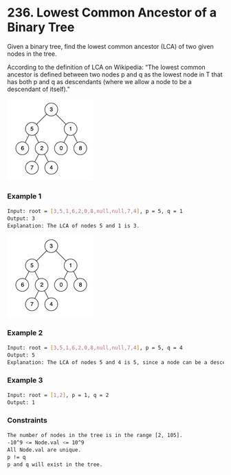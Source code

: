 # 236. Lowest Common Ancestor of a Binary Tree

Given a binary tree, find the lowest common ancestor (LCA) of two given nodes in the tree.

According to the definition of LCA on Wikipedia: “The lowest common ancestor is defined between two nodes p and q as the lowest node in T that has both p and q as descendants (where we allow a node to be a descendant of itself).”

[![binarytree1](binarytree1.png)]()
### Example 1
```sh
Input: root = [3,5,1,6,2,0,8,null,null,7,4], p = 5, q = 1
Output: 3
Explanation: The LCA of nodes 5 and 1 is 3.
```

[![binarytree2](binarytree1.png)]()
### Example 2
```sh
Input: root = [3,5,1,6,2,0,8,null,null,7,4], p = 5, q = 4
Output: 5
Explanation: The LCA of nodes 5 and 4 is 5, since a node can be a descendant of itself according to the LCA definition.
```

### Example 3
```sh
Input: root = [1,2], p = 1, q = 2
Output: 1
```

### Constraints
```sh
The number of nodes in the tree is in the range [2, 105].
-10^9 <= Node.val <= 10^9
All Node.val are unique.
p != q
p and q will exist in the tree.
```
